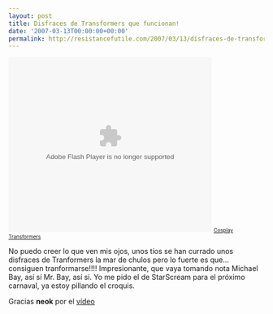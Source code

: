 ```yaml
---
layout: post
title: Disfraces de Transformers que funcionan!
date: '2007-03-13T00:00:00+00:00'
permalink: http://resistancefutile.com/2007/03/13/disfraces-de-transformers-que-funcionan/
---
```

<embed src="http://www.metacafe.com/fplayer/473184/cosplay_transformers.swf" width="400" height="345" wmode="transparent" pluginspage="http://www.macromedia.com/go/getflashplayer" type="application/x-shockwave-flash"></embed>
<font size = 1><a href="http://www.metacafe.com/watch/473184/cosplay_transformers/">Cosplay Transformers</a></font>

No puedo creer lo que ven mis ojos, unos tíos se han currado unos disfraces de Tranformers la mar de chulos pero lo fuerte es que... consiguen tranformarse!!!! Impresionante, que vaya tomando nota Michael Bay, así sí Mr. Bay, así sí. Yo me pido el de StarScream para el próximo carnaval, ya estoy pillando el croquis.

Gracias <span style="font-weight:bold;">neok</span> por el <a href="http://www.metacafe.com/watch/473184/cosplay_transformers/">vídeo</a>
